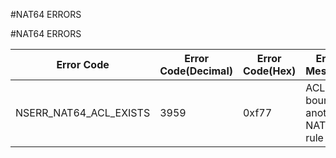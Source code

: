 #NAT64 ERRORS

#NAT64 ERRORS



<table><thead><tr><th>Error Code</th><th>Error Code(Decimal)</th><th>Error Code(Hex)</th><th>Error Message</th></tr></thead><tbody><tr><td>NSERR_NAT64_ACL_EXISTS</td><td>3959</td><td>0xf77</td><td>ACL is bound to another NAT64 rule</td><tr></tbody></table>
